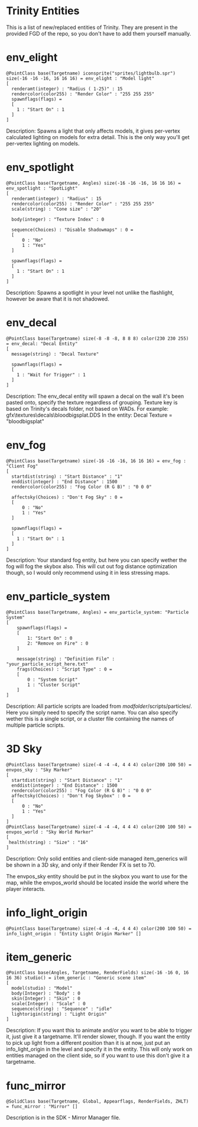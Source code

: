 Trinity Entities
===============
This is a list of new/replaced entities of Trinity. They are present in the provided FGD of the repo, so you don't have to add them yourself manually.

env_elight
===============
```
@PointClass base(Targetname) iconsprite("sprites/lightbulb.spr") size(-16 -16 -16, 16 16 16) = env_elight : "Model light"
[
  renderamt(integer) : "Radius ( 1-25)" : 15
  rendercolor(color255) : "Render Color" : "255 255 255"
  spawnflags(flags) =
  [
    1 : "Start On" : 1
  ]
]
```

Description:
Spawns a light that only affects models, it gives per-vertex calculated lighting on models for extra detail. This is the only way you'll get per-vertex lighting on models.

env_spotlight
===============
```
@PointClass base(Targetname, Angles) size(-16 -16 -16, 16 16 16) = env_spotlight : "SpotLight"
[
  renderamt(integer) : "Radius" : 15
  rendercolor(color255) : "Render Color" : "255 255 255"
  scale(string) : "Cone size" : "20"

  body(integer) : "Texture Index" : 0

  sequence(Choices) : "Disable Shadowmaps" : 0 =
  [ 
      0 : "No"
      1 : "Yes"
  ]

  spawnflags(flags) =
  [
    1 : "Start On" : 1
  ]
]
```

Description:
Spawns a spotlight in your level not unlike the flashlight, however be aware that it is not shadowed.

env_decal
===============
```
@PointClass base(Targetname) size(-8 -8 -8, 8 8 8) color(230 230 255) = env_decal: "Decal Entity" 
[
  message(string) : "Decal Texture"

  spawnflags(flags) =
  [
    1 : "Wait for Trigger" : 1
  ]
]
```
Description:
The env_decal entity will spawn a decal on the wall it's been pasted onto, specify the texture regardless of grouping.
Texture key is based on Trinity's decals folder, not based on WADs.
For example: gfx\textures\decals\bloodbigsplat.DDS
In the entity: Decal Texture = "bloodbigsplat"

env_fog
===============
```
@PointClass base(Targetname) size(-16 -16 -16, 16 16 16) = env_fog : "Client Fog" 
[
  startdist(string) : "Start Distance" : "1"
  enddist(integer) : "End Distance" : 1500
  rendercolor(color255) : "Fog Color (R G B)" : "0 0 0"

  affectsky(Choices) : "Don't Fog Sky" : 0 =
  [ 
      0 : "No"
      1 : "Yes"
  ]

  spawnflags(flags) =
  [
    1 : "Start On" : 1
  ]
]
```
Description:
Your standard fog entity, but here you can specify wether the fog will fog the skybox also. This will cut out fog distance optimization though, so I would only recommend using it in less stressing maps.

env_particle_system
===============
```
@PointClass base(Targetname, Angles) = env_particle_system: "Particle System"
[
	spawnflags(flags) =
	[
		1: "Start On" : 0
		2: "Remove on Fire" : 0
	]

	message(string) : "Definition File" : "your_particle_script_here.txt"
  	frags(Choices) : "Script Type" : 0 =
  	[
  	    0 : "System Script"
  	    1 : "Cluster Script"
  	]
]
```
Description:
All particle scripts are loaded from *modfolder*/scripts/particles/. Here you simply need to specify the script name. You can also specify wether this is a single script, or a cluster file containing the names of multiple particle scripts.

3D Sky
===============
```
@PointClass base(Targetname) size(-4 -4 -4, 4 4 4) color(200 100 50) = envpos_sky : "Sky Marker" 
[
  startdist(string) : "Start Distance" : "1"
  enddist(integer) : "End Distance" : 1500
  rendercolor(color255) : "Fog Color (R G B)" : "0 0 0"
  affectsky(Choices) : "Don't Fog Skybox" : 0 =
  [ 
      0 : "No"
      1 : "Yes"
  ]
]
@PointClass base(Targetname) size(-4 -4 -4, 4 4 4) color(200 100 50) = envpos_world : "Sky World Marker" 
[
 health(string) : "Size" : "16"
]
```
Description:
Only solid entities and client-side managed item_generics will be shown in a 3D sky, and only if their Render FX is set to 70. 

The envpos_sky entity should be put in the skybox you want to use for the map, while the envpos_world should be located inside the world where the player interacts.

info_light_origin
===============
```
@PointClass base(Targetname) size(-4 -4 -4, 4 4 4) color(200 100 50) = info_light_origin : "Entity Light Origin Marker" []
```

item_generic
===============
```
@PointClass base(Angles, Targetname, RenderFields) size(-16 -16 0, 16 16 36) studio() = item_generic : "Generic scene item" 
[
  model(studio) : "Model"
  body(Integer) : "Body" : 0
  skin(Integer) : "Skin" : 0
  scale(Integer) : "Scale" : 0
  sequence(string) : "Sequence" : "idle"
  lightorigin(string) : "Light Origin"
]
```
Description:
If you want this to animate and/or you want to be able to trigger it, just give it a targetname. It'll render slower, though. If you want the entity to pick up light from a different position than it is at now, just put an info_light_origin in the level and specify it in the entity. This will only work on entities managed on the client side, so if you want to use this don't give it a targetname.

func_mirror
===============
```
@SolidClass base(Targetname, Global, Appearflags, RenderFields, ZHLT) = func_mirror : "Mirror" []
```

Description is in the SDK - Mirror Manager file.
